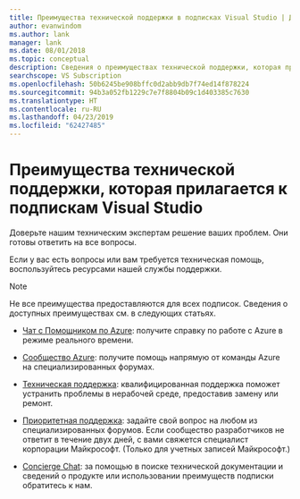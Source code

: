 ```yaml
---
title: Преимущества технической поддержки в подписках Visual Studio | Документация Майкрософт
author: evanwindom
ms.author: lank
manager: lank
ms.date: 08/01/2018
ms.topic: conceptual
description: Сведения о преимуществах технической поддержки, которая прилагается к подпискам Visual Studio.
searchscope: VS Subscription
ms.openlocfilehash: 50b6245be908bffc0d2abb9db7f74ed14f878224
ms.sourcegitcommit: 94b3a052fb1229c7e7f8804b09c1d403385c7630
ms.translationtype: HT
ms.contentlocale: ru-RU
ms.lasthandoff: 04/23/2019
ms.locfileid: "62427485"
---
```

# <a name="technical-support-benefits-included-with-visual-studio-subscriptions"></a>Преимущества технической поддержки, которая прилагается к подпискам Visual Studio

Доверьте нашим техническим экспертам решение ваших проблем. Они готовы ответить на все вопросы.

Если у вас есть вопросы или вам требуется техническая помощь, воспользуйтесь ресурсами нашей службы поддержки.

> [!NOTE]
> Не все преимущества предоставляются для всех подписок.  Сведения о доступных преимуществах см. в следующих статьях.

- [Чат с Помощником по Azure](vs-azure-advisory-chat.md): получите справку по работе с Azure в режиме реального времени.

- [Сообщество Azure](vs-azure-community.md): получите помощь напрямую от команды Azure на специализированных форумах.

- [Техническая поддержка](vs-tech-support.md): квалифицированная поддержка поможет устранить проблемы в нерабочей среде, предоставив замену или ремонт.

- [Приоритетная поддержка](vs-priority-support.md): задайте свой вопрос на любом из специализированных форумов. Если сообщество разработчиков не ответит в течение двух дней, с вами свяжется специалист корпорации Майкрософт. (Только для учетных записей Майкрософт.)

- [Concierge Chat](vs-concierge-chat.md): за помощью в поиске технической документации и сведений о продукте или использовании преимуществ подписки обратитесь к нам.
